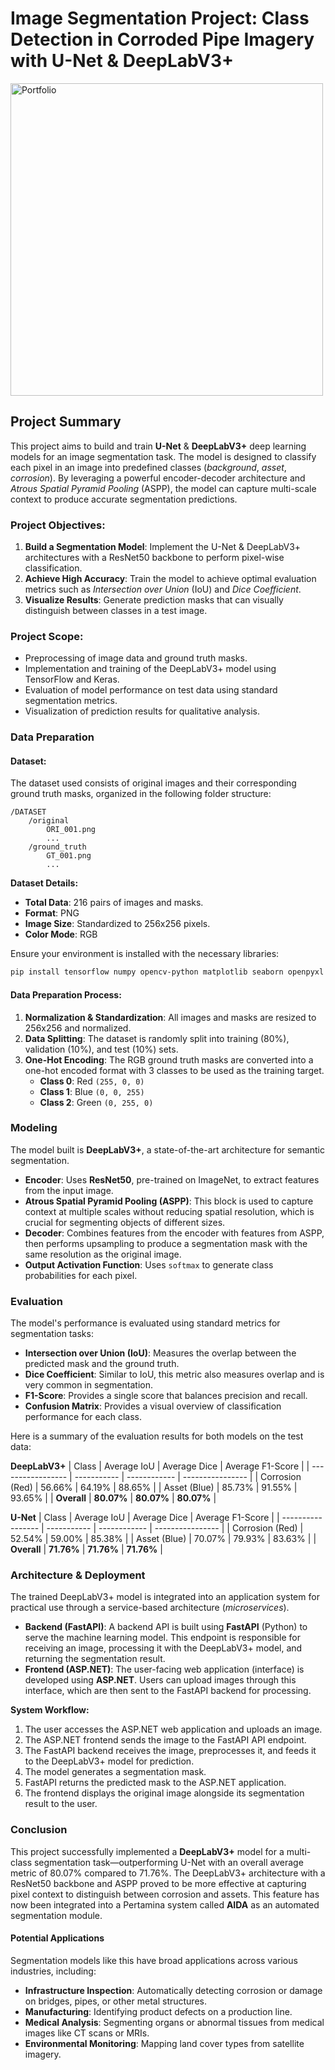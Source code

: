 # **Image Segmentation Project: Class Detection in Corroded Pipe Imagery with U-Net & DeepLabV3+**
<img width="500" alt="Portfolio" src="https://github.com/user-attachments/assets/2a79f682-31f5-45d7-a32a-2bbcf148c359" />

## **Project Summary**
This project aims to build and train **U-Net** & **DeepLabV3+** deep learning models for an image segmentation task. The model is designed to classify each pixel in an image into predefined classes (*background*, *asset*, *corrosion*). By leveraging a powerful encoder-decoder architecture and *Atrous Spatial Pyramid Pooling* (ASPP), the model can capture multi-scale context to produce accurate segmentation predictions.

### **Project Objectives:**

1.  **Build a Segmentation Model**: Implement the U-Net & DeepLabV3+ architectures with a ResNet50 backbone to perform pixel-wise classification.
2.  **Achieve High Accuracy**: Train the model to achieve optimal evaluation metrics such as *Intersection over Union* (IoU) and *Dice Coefficient*.
3.  **Visualize Results**: Generate prediction masks that can visually distinguish between classes in a test image.

### **Project Scope:**

*   Preprocessing of image data and ground truth masks.
*   Implementation and training of the DeepLabV3+ model using TensorFlow and Keras.
*   Evaluation of model performance on test data using standard segmentation metrics.
*   Visualization of prediction results for qualitative analysis.

### **Data Preparation**

#### **Dataset:**

The dataset used consists of original images and their corresponding ground truth masks, organized in the following folder structure:
```
/DATASET
    /original
        ORI_001.png
        ...
    /ground_truth
        GT_001.png
        ...
```
**Dataset Details:**
-   **Total Data**: 216 pairs of images and masks.
-   **Format**: PNG
-   **Image Size**: Standardized to 256x256 pixels.
-   **Color Mode**: RGB

Ensure your environment is installed with the necessary libraries:
```bash
pip install tensorflow numpy opencv-python matplotlib seaborn openpyxl
```

#### **Data Preparation Process:**
1.  **Normalization & Standardization**: All images and masks are resized to 256x256 and normalized.
2.  **Data Splitting**: The dataset is randomly split into training (80%), validation (10%), and test (10%) sets.
3.  **One-Hot Encoding**: The RGB ground truth masks are converted into a one-hot encoded format with 3 classes to be used as the training target.
    *   **Class 0**: Red `(255, 0, 0)`
    *   **Class 1**: Blue `(0, 0, 255)`
    *   **Class 2**: Green `(0, 255, 0)`

### **Modeling**

The model built is **DeepLabV3+**, a state-of-the-art architecture for semantic segmentation.

*   **Encoder**: Uses **ResNet50**, pre-trained on ImageNet, to extract features from the input image.
*   **Atrous Spatial Pyramid Pooling (ASPP)**: This block is used to capture context at multiple scales without reducing spatial resolution, which is crucial for segmenting objects of different sizes.
*   **Decoder**: Combines features from the encoder with features from ASPP, then performs upsampling to produce a segmentation mask with the same resolution as the original image.
*   **Output Activation Function**: Uses `softmax` to generate class probabilities for each pixel.

### **Evaluation**

The model's performance is evaluated using standard metrics for segmentation tasks:

*   **Intersection over Union (IoU)**: Measures the overlap between the predicted mask and the ground truth.
*   **Dice Coefficient**: Similar to IoU, this metric also measures overlap and is very common in segmentation.
*   **F1-Score**: Provides a single score that balances precision and recall.
*   **Confusion Matrix**: Provides a visual overview of classification performance for each class.

Here is a summary of the evaluation results for both models on the test data:

**DeepLabV3+**
| Class             | Average IoU | Average Dice | Average F1-Score |
| ----------------- | ----------- | ------------ | ---------------- |
| Corrosion (Red)   | 56.66%      | 64.19%       | 88.65%           |
| Asset (Blue)      | 85.73%      | 91.55%       | 93.65%           |
| **Overall**       | **80.07%**  | **80.07%**   | **80.07%**       |

**U-Net**
| Class             | Average IoU | Average Dice | Average F1-Score |
| ----------------- | ----------- | ------------ | ---------------- |
| Corrosion (Red)   | 52.54%      | 59.00%       | 85.38%           |
| Asset (Blue)      | 70.07%      | 79.93%       | 83.63%           |
| **Overall**       | **71.76%**  | **71.76%**   | **71.76%**       |

### **Architecture & Deployment**

The trained DeepLabV3+ model is integrated into an application system for practical use through a service-based architecture (*microservices*).

*   **Backend (FastAPI)**: A backend API is built using **FastAPI** (Python) to serve the machine learning model. This endpoint is responsible for receiving an image, processing it with the DeepLabV3+ model, and returning the segmentation result.
*   **Frontend (ASP.NET)**: The user-facing web application (interface) is developed using **ASP.NET**. Users can upload images through this interface, which are then sent to the FastAPI backend for processing.

**System Workflow:**
1.  The user accesses the ASP.NET web application and uploads an image.
2.  The ASP.NET frontend sends the image to the FastAPI API endpoint.
3.  The FastAPI backend receives the image, preprocesses it, and feeds it to the DeepLabV3+ model for prediction.
4.  The model generates a segmentation mask.
5.  FastAPI returns the predicted mask to the ASP.NET application.
6.  The frontend displays the original image alongside its segmentation result to the user.

### **Conclusion**

This project successfully implemented a **DeepLabV3+** model for a multi-class segmentation task—outperforming U-Net with an overall average metric of 80.07% compared to 71.76%. The DeepLabV3+ architecture with a ResNet50 backbone and ASPP proved to be more effective at capturing pixel context to distinguish between corrosion and assets. This feature has now been integrated into a Pertamina system called **AIDA** as an automated segmentation module.

#### **Potential Applications**

Segmentation models like this have broad applications across various industries, including:
-   **Infrastructure Inspection**: Automatically detecting corrosion or damage on bridges, pipes, or other metal structures.
-   **Manufacturing**: Identifying product defects on a production line.
-   **Medical Analysis**: Segmenting organs or abnormal tissues from medical images like CT scans or MRIs.
-   **Environmental Monitoring**: Mapping land cover types from satellite imagery.

